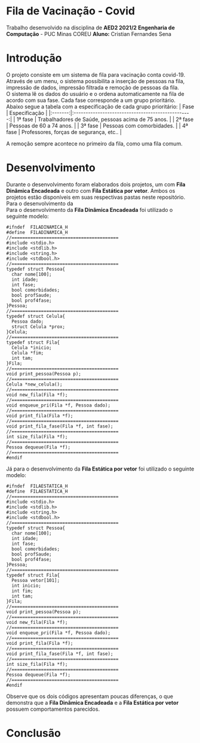 # Fila de Vacinação - Covid
Trabalho desenvolvido na disciplina de **AED2 2021/2**
**Engenharia de Computação** - PUC Minas COREU
**Aluno:** Cristian Fernandes Sena
# Introdução
O projeto consiste em um sistema de fila para vacinação conta covid-19. Através de um menu, o sistema possibilita a inserção de pessoas na fila, impressão de dados, impressão filtrada e remoção de pessoas da fila.
<br>O sistema lê os dados do usuário e o ordena automaticamente na fila de acordo com sua fase. Cada fase corresponde a um grupo prioritário. 
<br>Abaixo segue a tabela com a especificação de cada grupo prioritário:
|   Fase  |                   Especificação                   |
|:-------:|:-------------------------------------------------:|
| 1ª fase | Trabalhadores de Saúde, pessoas acima de 75 anos. |
| 2ª fase | Pessoas de 60 a 74 anos.                          |
| 3ª fase | Pessoas com comorbidades.                         |
| 4ª fase | Professores, forças de segurança, etc..           |

A remoção sempre acontece no primeiro da fila, como uma fila comum.

# Desenvolvimento
Durante o desenvolvimento foram elaborados dois projetos, um com **Fila Dinâmica Encadeada** e outro com **Fila Estática por vetor**. Ambos os projetos estão disponíveis em suas respectivas pastas neste repositório.
<br>Para o desenvolvimento da 
<br>Para o desenvolvimento da **Fila Dinâmica Encadeada** foi utilizado o seguinte modelo:
```
#ifndef  FILADINAMICA_H
#define  FILADINAMICA_H
//========================================
#include <stdio.h>
#include <stdlib.h>
#include <string.h>
#include <stdbool.h>
//========================================
typedef struct Pessoa{
  char nome[100];
  int idade;
  int fase;
  bool comorbidades;
  bool profSaude;
  bool prof4fase;
}Pessoa;
//========================================
typedef struct Celula{
  Pessoa dado;
  struct Celula *prox;
}Celula;
//========================================
typedef struct Fila{
  Celula *inicio;
  Celula *fim;
  int tam;
}Fila;
//========================================
void print_pessoa(Pessoa p);
//========================================
Celula *new_celula();
//========================================
void new_fila(Fila *f);
//========================================
void enqueue_pri(Fila *f, Pessoa dado);
//========================================
void print_fila(Fila *f);
//========================================
void print_fila_fase(Fila *f, int fase);
//========================================
int size_fila(Fila *f);
//========================================
Pessoa dequeue(Fila *f);
//========================================
#endif 
```
Já para o desenvolvimento da **Fila Estática por vetor** foi utilizado o seguinte modelo:
```
#ifndef  FILAESTATICA_H
#define  FILAESTATICA_H
//========================================
#include <stdio.h>
#include <stdlib.h>
#include <string.h>
#include <stdbool.h>
//========================================
typedef struct Pessoa{
  char nome[100];
  int idade;
  int fase;
  bool comorbidades;
  bool profSaude;
  bool prof4fase;
}Pessoa;
//========================================
typedef struct Fila{
  Pessoa vetor[101];
  int inicio;
  int fim;
  int tam;
}Fila;
//========================================
void print_pessoa(Pessoa p);
//========================================
void new_fila(Fila *f);
//========================================
void enqueue_pri(Fila *f, Pessoa dado);
//========================================
void print_fila(Fila *f);
//========================================
void print_fila_fase(Fila *f, int fase);
//========================================
int size_fila(Fila *f);
//========================================
Pessoa dequeue(Fila *f);
//========================================
#endif
```
Observe que os dois códigos apresentam poucas diferenças, o que demonstra que a **Fila Dinâmica Encadeada** e a **Fila Estática por vetor** possuem comportamentos parecidos.
# Conclusão
